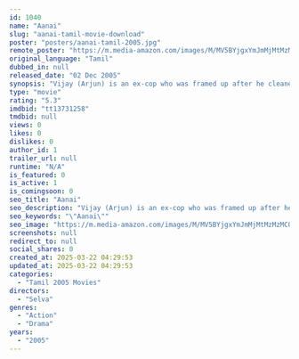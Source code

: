 ```yaml
---
id: 1040
name: "Aanai"
slug: "aanai-tamil-movie-download"
poster: "posters/aanai-tamil-2005.jpg"
remote_poster: "https://m.media-amazon.com/images/M/MV5BYjgxYmJmMjMtMzMzMC00MmFlLWI2ZjQtOGIzYzk5NWQ3ZjBhXkEyXkFqcGdeQXVyMTEzNzg0Mjkx._V1_SX300.jpg"
original_language: "Tamil"
dubbed_in: null
released_date: "02 Dec 2005"
synopsis: "Vijay (Arjun) is an ex-cop who was framed up after he cleaned the city of the scum of the earth including nine encounter killings of dreaded gangsters. Now out of work, he is persuaded by his former boss to be the bodyguard of 8-y..."
type: "movie"
rating: "5.3"
imdbid: "tt13731258"
tmdbid: null
views: 0
likes: 0
dislikes: 0
author_id: 1
trailer_url: null
runtime: "N/A"
is_featured: 0
is_active: 1
is_comingsoon: 0
seo_title: "Aanai"
seo_description: "Vijay (Arjun) is an ex-cop who was framed up after he cleaned the city of the scum of the earth including nine encounter killings of dreaded gangsters. Now out of work, he is persuaded by his former boss to be the bodyguard of 8-y..."
seo_keywords: "\"Aanai\""
seo_image: "https://m.media-amazon.com/images/M/MV5BYjgxYmJmMjMtMzMzMC00MmFlLWI2ZjQtOGIzYzk5NWQ3ZjBhXkEyXkFqcGdeQXVyMTEzNzg0Mjkx._V1_SX300.jpg"
screenshots: null
redirect_to: null
social_shares: 0
created_at: 2025-03-22 04:29:53
updated_at: 2025-03-22 04:29:53
categories:
  - "Tamil 2005 Movies"
directors:
  - "Selva"
genres:
  - "Action"
  - "Drama"
years:
  - "2005"
---
```

